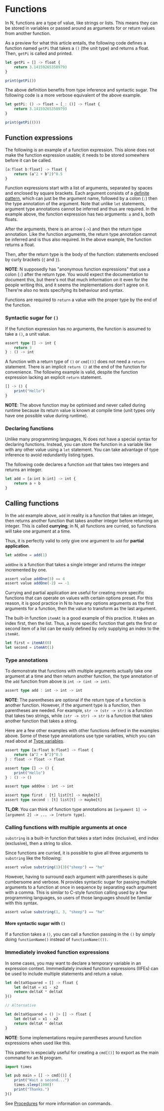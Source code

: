 # Functions

In N, functions are a type of value, like strings or lists. This means they
can be stored in variables or passed around as arguments for or return values
from another function.

As a preview for what this article entails, the following code defines a
function named `getPi` that takes a `()` (the unit type) and returns a float.
Then, `getPi` is called and printed.

```js
let getPi = [] -> float {
	return 3.141592653589793
}

print(getPi())
```

The above definition benefits from type inference and syntactic sugar. The
following code is a more verbose equivalent of the above example.

```js
let getPi: () -> float = [_: ()] -> float {
	return 3.141592653589793
}

print(getPi(()))
```

## Function expressions

The following is an example of a function expression. This alone does not make
the function expression usable; it needs to be stored somewhere before it can be
called.

```js
[a:float b:float] -> float {
	return (a^2 + b^2)^0.5
}
```

Function expressions start with a list of arguments, separated by spaces and
enclosed by square brackets. Each argument consists of a [definite
pattern](./destructuring.md), which can just be the argument name, followed by a
colon (`:`) then the type annotation of the argument. Note that unlike `let`
statements, argument type annotations cannot be inferred and thus are required.
In the example above, the function expression has two arguments: `a` and `b`,
both floats.

After the arguments, there is an arrow (`->`) and then the return type
annotation. Like the function arguments, the return type annotation cannot be
inferred and is thus also required. In the above example, the function returns a
float.

Then, after the return type is the body of the function: statements enclosed by
curly brackets (`{` and `}`).

**NOTE**: N supposedly has "anonymous function expressions" that use a colon
(`:`) after the return type. You would expect the documentation to document
this, but there's not that much information on it even for the people writing
this, and it seems the implementations don't agree on it. There're also no tests
specifying its behaviour and syntax.

Functions are required to `return` a value with the proper type by the end of
the function.

### Syntactic sugar for `()`

If the function expression has no arguments, the function is assumed to take a
`()`, a unit value.

```ts
assert type [] -> int {
	return 3
} : () -> int
```

A function with a return type of `()` or `cmd[()]` does not need a `return`
statement. There is an implicit `return ()` at the end of the function for
convenience. The following example is valid, despite the function expression
lacking an explicit `return` statement.

```js
[] -> () {
	print("Hello")
}
```

**NOTE**: The above function may be optimised and never called during runtime
because its return value is known at compile time (unit types only have one
possible value during runtime).

### Declaring functions

Unlike many programming languages, N does not have a special syntax for
declaring functions. Instead, you can store the function in a variable like with
any other value using a `let` statement. You can take advantage of type inference to avoid redundantly listing types.

The following code declares a function `add` that takes two integers and returns
an integer.

```ts
let add = [a:int b:int] -> int {
	return a + b
}
```

## Calling functions

In the `add` example above, `add` in reality is a function that takes an
integer, then returns another function that takes another integer before
returning an integer. This is called **currying**; in N, all functions are
curried, so functions will take one argument at a time.

Thus, it is perfectly valid to only give one argument to `add` for **partial
application**.

```ts
let addOne = add(1)
```

`addOne` is a function that takes a single integer and returns the integer
incremented by one.

```js
assert value addOne(3) == 4
assert value addOne(-2) == -1
```

Currying and partial application are useful for creating more specific functions
that can operate on values with certain options preset. For this reason, it is
good practice in N to have any options arguments as the first arguments for a
function, then the value to transform as the last argument.

The built-in function `itemAt` is a good example of this practice. It takes an
index first, then the list. Thus, a more specific function that gets the first
or second item of a list can be easily defined by only supplying an index to the
`itemAt`.

```js
let first = itemAt(0)
let second = itemAt(1)
```

### Type annotations

To demonstrate that functions with multiple arguments actually take one argument
at a time and then return another function, the type annotation of the `add`
function from above is `int -> (int -> int)`.

```ts
assert type add : int -> int -> int
```

**NOTE**: The parentheses are optional if the return type of a function is
another function. However, if the argument type is a function, then parentheses
are needed. For example, `str -> (str -> str)` is a function that takes two
strings, while `(str -> str) -> str` is a function that takes another function
that takes a string.

Here are a few other examples with other functions defined in the examples
above. Some of these type annotations use type variables, which you can read
about at [Type variables](./generic.md).

```ts
assert type [a:float b:float] -> float {
	return (a^2 + b^2)^0.5
} : float -> float -> float

assert type [] -> () {
	print("Hello")
} : () -> ()

assert type addOne : int -> int

assert type first : [t] list[t] -> maybe[t]
assert type second : [t] list[t] -> maybe[t]
```

**TL;DR**: You can think of function type annotations as `[argument 1] -> [argument 2] -> ... -> [return type]`.

### Calling functions with multiple arguments at once

`substring` is a built-in function that takes a start index (inclusive), end
index (exclusive), then a string to slice.

Since functions are curried, it is possible to give all three arguments to
`substring` like the following:

```js
assert value substring(1)(3)("sheep") == "he"
```

However, having to surround each argument with parentheses is quite cumbersome
and verbose. N provides syntactic sugar for passing multiple arguments to a
function at once in sequence by separating each argument with a comma. This is
similar to C-style function calling used by a few programming languages, so
users of those languages should be familiar with this syntax.

```js
assert value substring(1, 3, "sheep") == "he"
```

#### More syntactic sugar with `()`

If a function takes a `()`, you can call a function passing in the `()` by
simply doing `functionName()` instead of `functionName(())`.

### Immediately invoked function expressions

In some cases, you may want to declare a temporary variable in an expression
context. Immmediately invoked function expressions (IIFEs) can be used to
include multiple statements and return a value.

```js
let deltaXSquared = [] -> float {
	let deltaX = x1 - x2
	return deltaX * deltaX
}()

// Alternative

let deltaXSquared = () |> [] -> float {
	let deltaX = x1 - x2
	return deltaX * deltaX
}
```

**NOTE**: Some implementations require parentheses around function expressions
when used like this.

This pattern is especially useful for creating a `cmd[()]` to export as the main
command for an N program.

```js
import times

let pub main = [] -> cmd[()] {
	print("Wait a second...")
	times.sleep(1000)!
	print("Thanks.")
}()
```

See [Procedures](./async.md) for more information on commands.
